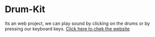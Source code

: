 # Drum-Kit
Its an web project, we can play sound by clicking on the drums or by pressing our keyboard keys.
<a href=" https://ritesh512.github.io/Drum-Kit/">Click here to chek the website</a>
